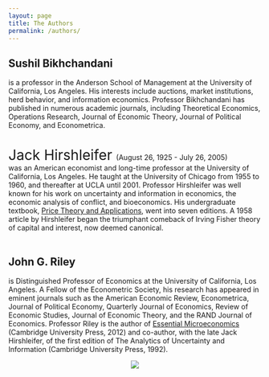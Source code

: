 ```yaml
---
layout: page
title: The Authors
permalink: /authors/
---
```

## Sushil Bikhchandani  
is a professor in the Anderson School of Management at the University of California, Los Angeles. His interests include auctions, market institutions, herd behavior, and information economics. Professor Bikhchandani has published in numerous academic journals, including Theoretical Economics, Operations Research, Journal of Economic Theory, Journal of Political Economy, and Econometrica.
<br/>
<br/>
<br/>
<span style="font-size:2em;">Jack Hirshleifer </span><span style="font-size:1em;">(August 26, 1925 - July 26, 2005)</span>  
was an American economist and long-time professor at the University of California, Los Angeles. He taught at the University of Chicago from 1955 to 1960, and thereafter at UCLA until 2001. Professor Hirshleifer was well known for his work on uncertainty and information in economics, the economic analysis of conflict, and bioeconomics. His undergraduate textbook, [Price Theory and Applications](http://www.cambridge.org/us/academic/subjects/economics/microeconomics/price-theory-and-applications-decisions-markets-and-information-7th-edition?format=PB), went into seven editions. A 1958 article by Hirshleifer began the triumphant comeback of Irving Fisher theory of capital and interest, now deemed canonical.
<br/>
<br/>
## John G. Riley
is Distinguished Professor of Economics at the University of California, Los Angeles. A Fellow of the Econometric Society, his research has appeared in eminent journals such as the American Economic Review, Econometrica, Journal of Political Economy, Quarterly Journal of Economics, Review of Economic Studies, Journal of Economic Theory, and the RAND Journal of Economics. Professor Riley is the author of [Essential Microeconomics](http://www.cambridge.org/us/academic/subjects/economics/microeconomics/essential-microeconomics?format=HB) (Cambridge University Press, 2012) and co-author, with the late Jack Hirshleifer, of the first edition of The Analytics of Uncertainty and Information (Cambridge University Press, 1992).

<div style="text-align:center">
  <img src="{{site.baseurl}}/assets/images/CUP.gif">
</div>
